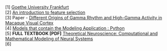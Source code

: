 [1] <a href="http://fias.uni-frankfurt.de/neuro/compneuro/upload/lectures/">Goethe University Frankfurt</a><br>
[2] <a href="http://machinelearningmastery.com/an-introduction-to-feature-selection/">An introduction to feature selection</a><br>
[3] Paper - <a href="http://journals.plos.org/plosbiology/article?id=10.1371/journal.pbio.1000610">Different Origins of Gamma Rhythm and High-Gamma Activity in Macaque Visual Cortex</a><br>
[4] <a href="https://senselab.med.yale.edu/ModelDB/ModelList.cshtml?id=114646&describe=yes&celldescr=&">Models that contain the Modeling Application : Python</a><br>
[5] <b>FULL TEXTBOOK [PDF]</b> <a href="http://cns-classes.bu.edu/cn510/Papers/Theoretical%20Neuroscience%20Computational%20and%20Mathematical%20Modeling%20of%20Neural%20Systems%20-%20%20Peter%20Dayan,%20L.%20F.%20Abbott.pdf">Theoretical Neuroscience: Computational and Mathematical Modeling of Neural Systems</a> <br>
[6]

